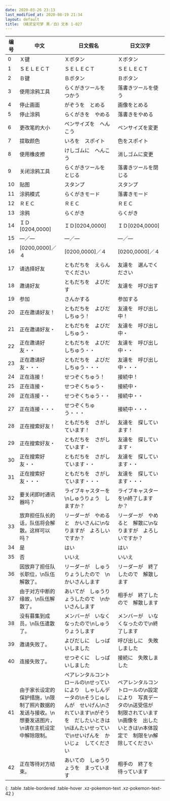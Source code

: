 ```yaml
---
date: 2020-03-26 23:13
last_modified_at: 2020-08-19 21:34
layout: default
title: 《精灵宝可梦 黑／白》文本 1-027
---
```

| 编号 | 中文 | 日文假名 | 日文汉字 |
| ---- | ---- | ---- | --- |
| 0 | Ｘ键 | Ｘボタン | Ｘボタン |
| 1 | ＳＥＬＥＣＴ | ＳＥＬＥＣＴ | ＳＥＬＥＣＴ |
| 2 | Ｂ键 | Ｂボタン | Ｂボタン |
| 3 | 使用涂鸦工具 | らくがきツールを　つかう | 落書きツールを使う |
| 4 | 停止画面 | がぞうを　とめる | 画像をとめる |
| 5 | 停止涂鸦 | らくがきを　やめる | 落書きをやめる |
| 6 | 更改笔的大小 | ペンサイズを　へんこう | ペンサイズを変更 |
| 7 | 提取颜色 | いろを　スポイト | 色をスポイト |
| 8 | 使用橡皮擦 | けしゴムに　へんこう | 消しゴムに変更 |
| 9 | 关闭涂鸦工具 | らくがきツールを　とじる | 落書きツールを閉じる |
| 10 | 贴图 | スタンプ | スタンプ |
| 11 | 涂鸦模式 | らくがきモード | 落書きモード |
| 12 | ＲＥＣ | ＲＥＣ | ＲＥＣ |
| 13 | 涂鸦 | らくがき | らくがき |
| 14 | ＩＤ[0204,0000] | ＩＤ[0204,0000] | ＩＤ[0204,0000] |
| 15 | ―／― | ―／― | ―／― |
| 16 | [0200,0000]／４ | [0200,0000]／４ | [0200,0000]／４ |
| 17 | 请选择好友 | ともだちを　えらんでください | 友達を　選んでください |
| 18 | 邀请好友 | ともだちを　よびだす | 友達を　呼び出す |
| 19 | 参加 | さんかする | 参加する |
| 20 | 正在邀请好友！ | ともだちを　よびだしちゅう！ | 友達を　呼び出し中！ |
| 21 | 正在邀请好友・ | ともだちを　よびだしちゅう・ | 友達を　呼び出し中・ |
| 22 | 正在邀请好友・・ | ともだちを　よびだしちゅう・・ | 友達を　呼び出し中・・ |
| 23 | 正在邀请好友・・・ | ともだちを　よびだしちゅう・・・ | 友達を　呼び出し中・・・ |
| 24 | 正在连接！ | せつぞくちゅう！ | 接続中！ |
| 25 | 正在连接・ | せつぞくちゅう・ | 接続中・ |
| 26 | 正在连接・・ | せつぞくちゅう・・ | 接続中・・ |
| 27 | 正在连接・・・ | せつぞくちゅう・・・ | 接続中・・・ |
| 28 | 正在搜索好友！ | ともだちを　さがしています！ | 友達を　探しています！ |
| 29 | 正在搜索好友・ | ともだちを　さがしています・ | 友達を　探しています・ |
| 30 | 正在搜索好友・・ | ともだちを　さがしています・・ | 友達を　探しています・・ |
| 31 | 正在搜索好友・・・ | ともだちを　さがしています・・・ | 友達を　探しています・・・ |
| 32 | 要关闭即时通讯器吗？ | ライブキャスターを\nしゅうりょう　しますか？ | ライブキャスターを\n終了しますか？ |
| 33 | 放弃担任队长的话，队伍将会解散。这样可以吗？ | リーダーが　やめると　かいさんに\nなりますが　よろしいですか？ | リーダーが　やめると　解散に\nなりますが　よろしいですか？ |
| 34 | 是 | はい | はい |
| 35 | 否 | いいえ | いいえ |
| 36 | 因放弃了担任队长职位，\n队伍解散了。 | リーダーが　しゅうりょうしたので　\nかいさんします | リーダーが　終了したので　解散します |
| 37 | 由于对方中断的缘故，\n队伍解散了。 | あいてが　しゅうりょうしたので　\nかいさんします | 相手が　終了したので　解散します |
| 38 | 没有募集到成员，\n队伍遣散了。 | メンバーが　いなくなったので\nしゅうりょうします | メンバーが　いなくなったので\n終了します |
| 39 | 邀请失败了。 | よびだしに　しっぱいしました | 呼び出しに　失敗しました |
| 40 | 连接失败了。 | せつぞくに　しっぱいしました | 接続に　失敗しました |
| 41 | 由于家长设定的保护措施，\n限制了照片数据的发送与接收。\n想要发送图片，\n请在主机设定中解除限制。 | ペアレンタルコントロールの\nせっていにより　しゃしんデータの\nそうじゅしんが　せいげん\nされています\nがぞうを　だしたいときは\nほんたいせっていで\nせいげんを　かいじょ　してください | ペアレンタルコントロールの\n設定により　写真データの\n送受信が　制限されています\n画像を　出したいときは\n本体設定で　制限を\n解除してください |
| 42 | 正在等待对方结束。 | あいての　しゅうりょうを　まっています | 相手の　終了を　待っています |
{: .table .table-bordered .table-hover .xz-pokemon-text .xz-pokemon-text-42 }